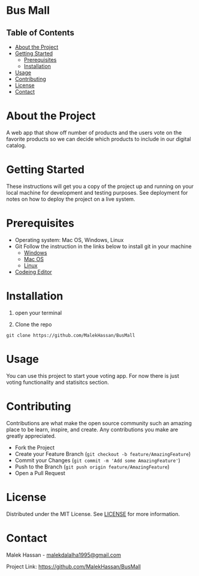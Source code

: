 # Bus Mall

<!-- TABLE OF CONTENTS -->

## Table of Contents

- [About the Project](#about-the-project)
- [Getting Started](#getting-started)
  - [Prerequisites](#prerequisites)
  - [Installation](#installation)
- [Usage](#usage) 
- [Contributing](#contributing)
- [License](#license)
- [Contact](#contact)

# About the Project

A web app that show off number of products and the users vote on the favorite products so we can decide which products to include in our digital catalog.

# Getting Started

These instructions will get you a copy of the project up and running on your local machine for development and testing purposes. See deployment for notes on how to deploy the project on a live system.

# Prerequisites

- Operating system: Mac OS, Windows, Linux
- Git
  Follow the instruction in the links below to install git in your machine
  - [Windows](https://git-scm.com/download/win)
  - [Mac OS](https://git-scm.com/download/mac)
  - [Linux](https://git-scm.com/download/linux)
- [Codeing Editor](https://www.wpbeginner.com/showcase/12-best-code-editors-for-mac-and-windows-for-editing-wordpress-files/)

# Installation

1. open your terminal

2. Clone the repo

`git clone https://github.com/MalekHassan/BusMall`

# Usage

You can use this project to start youe voting app. For now there is just voting functionality and statisitcs section. 

# Contributing

Contributions are what make the open source community such an amazing place to be learn, inspire, and create. Any contributions you make are greatly appreciated.

- Fork the Project
- Create your Feature Branch (`git checkout -b feature/AmazingFeature`)
- Commit your Changes (`git commit -m 'Add some AmazingFeature'`)
- Push to the Branch (`git push origin feature/AmazingFeature`)
- Open a Pull Request


# License

Distributed under the MIT License. See [LICENSE](https://www.mit.edu/~amini/LICENSE.md) for more information.

# Contact

Malek Hassan - malekdalalha1995@gmail.com

Project Link: https://github.com/MalekHassan/BusMall
